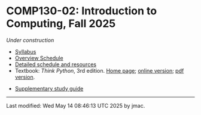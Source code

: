 # COMP130-02: Introduction to Computing, Fall 2025

*Under construction*

* [Syllabus](syllabus-5-13-2025.docx)
* [Overview Schedule](comp130-schedule-5-14-2025.xlsx)  <!-- &nbsp;&nbsp;&nbsp;<font color="green">UPDATED on 11/12/2023</font> -->
* [Detailed schedule and resources](resources)
* Textbook: _Think Python_, 3rd edition. [Home page](https://greenteapress.com/wp/think-python-3rd-edition/); [online version](https://allendowney.github.io/ThinkPython/); [pdf version](textbook/think-python-concatenated.pdf).
<!-- * [Homework assignments](hw) -->
<!-- * [Labs](labs) -->
<!-- * [How do I get help in this course?](help.md) -->
<!-- * [Exams](exams.md)&nbsp;&nbsp;&nbsp;<font color="green">UPDATED on 12/3/2023</font> -->
* [Supplementary study guide](study-guide/study-guide-5-14-2025.docx) <!-- &nbsp;&nbsp;&nbsp;<font color="green">UPDATED on 11/2/2023</font> -->
<!-- * [Moodle](https://lms.dickinson.edu/course/view.php?id=52046) -->
<!-- * [Python Standard Library](https://docs.python.org/3/library/index.html) reference at python.org -->
<!--   - [string -->
<!--     methods](https://docs.python.org/3/library/stdtypes.html#string-methods), -->
<!--     in the Python Standard Library -->
<!--   - [Turtle graphics](https://docs.python.org/3/library/turtle.html), also in the Python Standard Library -->
<!-- * `graphics.py` module [documentation](https://mcsp.wartburg.edu/zelle/python/graphics/graphics/graphref.html), [code](https://mcsp.wartburg.edu/zelle/python/graphics.py), [author's Python page](https://mcsp.wartburg.edu/zelle/python/) -->
<!-- * [Readings](readings.md) -->
<!-- * [Acknowledgment](acknowledgment.md) -->


----
Last modified: Wed May 14 08:46:13 UTC 2025 by jmac.
